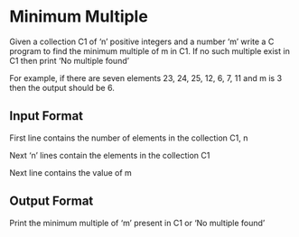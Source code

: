 # Minimum Multiple

Given a collection C1 of ‘n’ positive integers and a number ‘m’ write a C program to find the minimum multiple of m in C1. If no such multiple exist in C1 then print ‘No multiple found’

For example, if there are seven elements 23, 24, 25, 12, 6, 7, 11 and m is 3 then the output should be 6.

## Input Format

First line contains the number of elements in the collection C1, n

Next ‘n’ lines contain the elements in the collection C1

Next line contains the value of m

## Output Format

Print the minimum multiple of ‘m’ present in C1 or ‘No multiple found’
